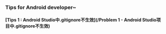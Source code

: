 ### Tips for Android developer~

#### [Tips 1 : Android Studio中.gitignore不生效](/Problem 1 - Android Studio项目中.gitignore不生效)

